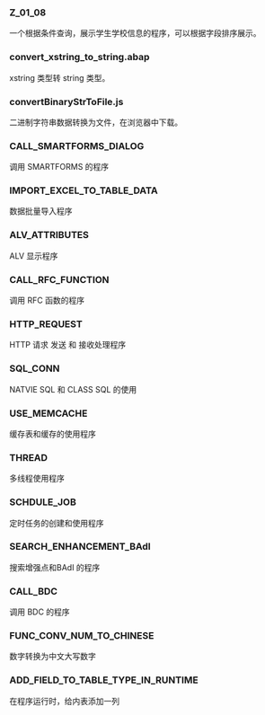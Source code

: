 ### Z_01_08 
一个根据条件查询，展示学生学校信息的程序，可以根据字段排序展示。



### convert_xstring_to_string.abap

xstring 类型转 string 类型。



### convertBinaryStrToFile.js

二进制字符串数据转换为文件，在浏览器中下载。



### CALL_SMARTFORMS_DIALOG

调用 SMARTFORMS 的程序



### IMPORT_EXCEL_TO_TABLE_DATA

数据批量导入程序



### ALV_ATTRIBUTES

ALV 显示程序



### CALL_RFC_FUNCTION

调用 RFC 函数的程序

### 

### HTTP_REQUEST

HTTP 请求 发送 和 接收处理程序



### SQL_CONN

NATVIE SQL 和 CLASS SQL 的使用 



### USE_MEMCACHE

缓存表和缓存的使用程序



### THREAD

多线程使用程序



### SCHDULE_JOB

定时任务的创建和使用程序



### SEARCH_ENHANCEMENT_BAdI

搜索增强点和BAdI 的程序



### CALL_BDC

调用 BDC 的程序



### FUNC_CONV_NUM_TO_CHINESE

数字转换为中文大写数字



### ADD_FIELD_TO_TABLE_TYPE_IN_RUNTIME

在程序运行时，给内表添加一列 
